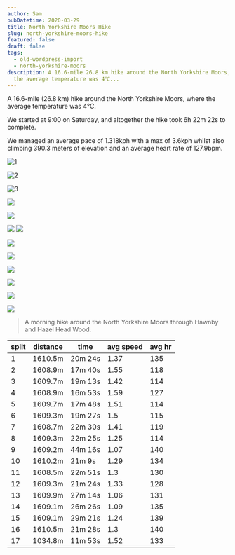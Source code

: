 ```yaml
---
author: Sam
pubDatetime: 2020-03-29
title: North Yorkshire Moors Hike
slug: north-yorkshire-moors-hike
featured: false
draft: false
tags:
  - old-wordpress-import
  - north-yorkshire-moors
description: A 16.6-mile 26.8 km hike around the North Yorkshire Moors, where
  the average temperature was 4℃...
---
```

A 16.6-mile (26.8 km) hike around the North Yorkshire Moors, where the average temperature was 4℃.

We started at 9:00 on Saturday, and altogether the hike took 6h 22m 22s to complete.

We managed an average pace of 1.318kph with a max of 3.6kph whilst also climbing 390.3 meters of elevation and an average heart rate of 127.9bpm.

![1](https://dgtzuqphqg23d.cloudfront.net/j9ZVI0F282wPkET7WmBd2ID86gQno0wV1E8A-ImIkLk-768x1024.jpg)

![2](https://dgtzuqphqg23d.cloudfront.net/MLb_DqwILhNX0-Ldb9GsE7GH2n1HFLTSU3uXw-xPmDY-768x1024.jpg)

![3](https://dgtzuqphqg23d.cloudfront.net/pnZq6uC0K8vMKO2DnwbxWtiTnAo1A-YzFtm1Cz3JC3I-1024x768.jpg)

![](https://dgtzuqphqg23d.cloudfront.net/_VgBJDI3x8aOaiAtQJXVx-tj31dAwiuc2Pt4QohRFsM-1024x768.jpg)

![](https://dgtzuqphqg23d.cloudfront.net/STkUZxxIAixoXds4zvIqTAnbS9cUIN5_Wq48zUCUT_c-768x1024.jpg)

![](https://dgtzuqphqg23d.cloudfront.net/Ulno_rjtqLBP2PpLr2w_qFd7C97xR4B-NrQXWWJBklc-1024x768.jpg) ![](https://dgtzuqphqg23d.cloudfront.net/wKsovLuPl2p1zbu7tEVVv5fnZPvtf0ElY1RFohOOLvA-1024x768.jpg)

![](https://dgtzuqphqg23d.cloudfront.net/rBaQEKvwpRFpir7iTPQxuznZlW6Iow4K8vIH-fWx4m4-1024x768.jpg)

![](https://dgtzuqphqg23d.cloudfront.net/UGsqTTIrE5NzBr1Bus-CGCn9F8pR822kmbRvC_SyH5I-768x1024.jpg)

![](https://dgtzuqphqg23d.cloudfront.net/0nNQO5bGBR49QtAx9xW8yt2xmi9uW3dnqIvGYjk9MTQ-1024x768.jpg)

![](https://dgtzuqphqg23d.cloudfront.net/64PRCEzvzJj-KxAR3rEPE0r6uXaA3lqDUYLQqXJF5n8-1024x768.jpg)

![](https://dgtzuqphqg23d.cloudfront.net/IAJ9VsCxX_j17blWM8YjRIEc4l4jyjhOF4pPOcj3WVc-768x1024.jpg)

![](https://dgtzuqphqg23d.cloudfront.net/6azPzkW9MJlTb20xnZjEGj2xoRwioeFZzmssSETCv_4-1024x768.jpg)

> A morning hike around the North Yorkshire Moors through Hawnby and Hazel Head Wood.

| split | distance | time | avg speed | avg hr |
| --- | --- | --- | --- | --- |
| 1   | 1610.5m | 20m 24s | 1.37 | 135 |
| 2   | 1608.9m | 17m 40s | 1.55 | 118 |
| 3   | 1609.7m | 19m 13s | 1.42 | 114 |
| 4   | 1608.9m | 16m 53s | 1.59 | 127 |
| 5   | 1609.7m | 17m 48s | 1.51 | 114 |
| 6   | 1609.3m | 19m 27s | 1.5 | 115 |
| 7   | 1608.7m | 22m 30s | 1.41 | 119 |
| 8   | 1609.3m | 22m 25s | 1.25 | 114 |
| 9   | 1609.2m | 44m 16s | 1.07 | 140 |
| 10  | 1610.2m | 21m 9s | 1.29 | 134 |
| 11  | 1608.5m | 22m 51s | 1.3 | 130 |
| 12  | 1609.3m | 21m 24s | 1.33 | 128 |
| 13  | 1609.9m | 27m 14s | 1.06 | 131 |
| 14  | 1609.1m | 26m 26s | 1.09 | 135 |
| 15  | 1609.1m | 29m 21s | 1.24 | 139 |
| 16  | 1610.5m | 21m 28s | 1.3 | 140 |
| 17  | 1034.8m | 11m 53s | 1.52 | 133 |